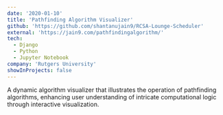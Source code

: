 ```yaml
---
date: '2020-01-10'
title: 'Pathfinding Algorithm Visualizer'
github: 'https://github.com/shantanujain9/RCSA-Lounge-Scheduler'
external: 'https://jain9.com/pathfindingalgorithm/'
tech:
  - Django
  - Python
  - Jupyter Notebook
company: 'Rutgers University'
showInProjects: false
---
```


A dynamic algorithm visualizer that illustrates the operation of pathfinding algorithms, enhancing user understanding of intricate computational logic through interactive visualization.
